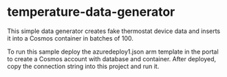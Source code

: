 # temperature-data-generator
This simple data generator creates fake thermostat device data and inserts it into a Cosmos container in batches of 100.

To run this sample deploy the azuredeploy1.json arm template in the portal to create a Cosmos account with database and container.
After deployed, copy the connection string into this project and run it.
